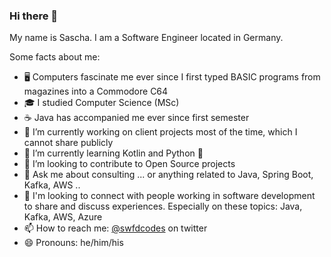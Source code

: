 ### Hi there 👋
My name is Sascha. I am a Software Engineer located in Germany.

Some facts about me:
- 🖥️ Computers fascinate me ever since I first typed BASIC programs from magazines into a Commodore C64
- 🎓 I studied Computer Science (MSc)
- ☕ Java has accompanied me ever since first semester
- 🔭 I’m currently working on client projects most of the time, which I cannot share publicly
- 📖 I’m currently learning Kotlin and Python 🐍
- 👯 I’m looking to contribute to Open Source projects
- 💬 Ask me about consulting ... or anything related to Java, Spring Boot, Kafka, AWS ..
- 🔗 I'm looking to connect with people working in software development to share and discuss experiences. Especially on these topics: Java, Kafka, AWS, Azure
- 📫 How to reach me: [@swfdcodes](https://twitter.com/swfdcodes) on twitter
- 😄 Pronouns: he/him/his
